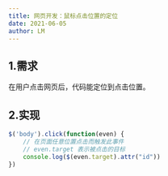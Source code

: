 ```yaml
---
title: 网页开发：鼠标点击位置的定位
date: 2021-06-05
author: LM
---
```


## 1.需求

在用户点击网页后，代码能定位到点击位置。

## 2.实现

```javascript
$('body').click(function(even) { 
    // 在页面任意位置点击而触发此事件
    // even.target 表示被点击的目标
    console.log($(even.target).attr("id"))
})
```

